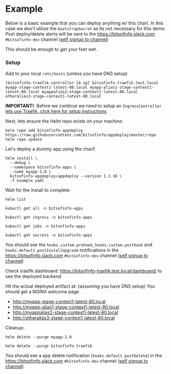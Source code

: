 # Example

Below is a basic example that you can deploy anything w/ this chart. In this case we don't utilize the `bootstrapSecret` as its not necessary for this demo. Post deploy/delete alerts will be sent to the https://bitsofinfo.slack.com `#bitsofinfo-dev` channel ([self signup to channel](https://join.slack.com/t/bitsofinfo/shared_invite/enQtNzE1OTM1MDY5MDYwLTk4MTc3MjA4Y2YwNjFkYjRlYjZjZWMyNWExY2QxN2JmMmMyOGViMzYzYmE5NjcyOGE5ZWFjYTM5MmVjNzUxMjc))

This should be enough to get your feet wet.

### Setup

Add to your local `/etc/hosts` (unless you have DNS setup)
```
[bitsofinfo-traefik-controller-lb-ip] bitsofinfo-traefik.test.local myapp-stage-context1-latest-80.local myapp-alias1-stage-context1-latest-80.local myappalias2-stage-context1-latest-80.local otheralias3-stage-context1-latest-80.local
```

**IMPORTANT!**: Before we continue we need to setup an `IngressController` [lets use Traefik, click here for setup instructions](TRAEFIK_SETUP.md)

Next, lets ensure the Helm repo exists on your machine:
```
helm repo add bitsofinfo-appdeploy https://raw.githubusercontent.com/bitsofinfo/appdeploy/master/repo
helm repo update
```

Let's deploy a dummy app using the chart!
```
helm install \
  --debug \
  --namespace bitsofinfo-apps \
  --name myapp-1.0 \
  bitsofinfo-appdeploy/appdeploy --version 1.1.16 \
  -f example.yaml
```

Wait for the install to complete:
```
helm list

kubectl get all -n bitsofinfo-apps

kubectl get ingress -n bitsofinfo-apps

kubectl get jobs -n bitsofinfo-apps

kubectl get secrets -n bitsofinfo-apps
```

You should see the `hooks.custom.prehook`, `hooks.custom.posthook` and `hooks.default.postInstallUpgrade` notifications in the https://bitsofinfo.slack.com `#bitsofinfo-dev` channel ([self signup to channel](https://join.slack.com/t/bitsofinfo/shared_invite/enQtNzE1OTM1MDY5MDYwLTk4MTc3MjA4Y2YwNjFkYjRlYjZjZWMyNWExY2QxN2JmMmMyOGViMzYzYmE5NjcyOGE5ZWFjYTM5MmVjNzUxMjc))

Check traefik dashboard: https://bitsofinfo-traefik.test.local/dashboard/ to see the deployed backend

Hit the actual deployed artifact at: (assuming you have DNS setup) You should get a NGINX welcome page
* http://myapp-stage-context1-latest-80.local
* http://myapp-alias1-stage-context1-latest-80.local
* http://myappalias2-stage-context1-latest-80.local
* http://otheralias3-stage-context1-latest-80.local


Cleanup:
```
helm delete --purge myapp-1.0

helm delete --purge bitsofinfo-traefik
```

You should see a app delete notification (`hooks.default.postDelete`) in the https://bitsofinfo.slack.com `#bitsofinfo-dev` channel ([self signup to channel](https://join.slack.com/t/bitsofinfo/shared_invite/enQtNzE1OTM1MDY5MDYwLTk4MTc3MjA4Y2YwNjFkYjRlYjZjZWMyNWExY2QxN2JmMmMyOGViMzYzYmE5NjcyOGE5ZWFjYTM5MmVjNzUxMjc))

